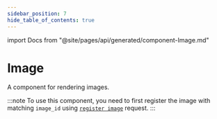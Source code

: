 ```yaml
---
sidebar_position: 7
hide_table_of_contents: true
---
```

import Docs from "@site/pages/api/generated/component-Image.md"

# Image

A component for rendering images.

:::note
To use this component, you need to first register the image with matching `image_id` using [`register image`](../routes.md#register-image) request.
:::

<Docs />
